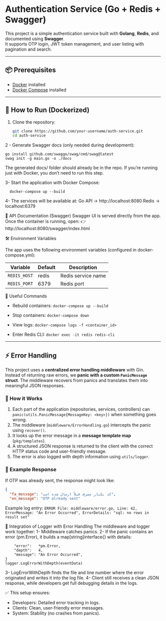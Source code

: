 # Authentication Service (Go + Redis + Swagger)

This project is a simple authentication service built with **Golang**, **Redis**, and documented using **Swagger**.  
It supports OTP login, JWT token management, and user listing with pagination and search.  

---

## 📦 Prerequisites
- [Docker](https://docs.docker.com/get-docker/) installed  
- [Docker Compose](https://docs.docker.com/compose/) installed  

---

## 🚀 How to Run (Dockerized)

1. Clone the repository:
   ```bash
   git clone https://github.com/your-username/auth-service.git
   cd auth-service


2 - Generate Swagger docs (only needed during development):

    go install github.com/swaggo/swag/cmd/swag@latest
    swag init -g main.go -o ./docs


The generated docs/ folder should already be in the repo.
If you’re running just with Docker, you don’t need to run this step.


3- Start the application with Docker Compose:
```
  docker-compose up --build
```

4- The services will be available at:
Go API → http://localhost:8080
Redis → localhost:6379


📖 API Documentation (Swagger)
Swagger UI is served directly from the app.
Once the container is running, open:
👉 http://localhost:8080/swagger/index.html


🛠 Environment Variables

The app uses the following environment variables (configured in docker-compose.yml):

| Variable     | Default | Description        |
| ------------ | ------- | ------------------ |
| `REDIS_HOST` | redis   | Redis service name |
| `REDIS_PORT` | 6379    | Redis port         |


🧹 Useful Commands

- Rebuild containers:
``` docker-compose up --build ```

- Stop containers:
```docker-compose down```

- View logs:
```docker-compose logs -f <container_id>```

- Enter Redis CLI:
```docker exec -it redis redis-cli```











---


## ⚡ Error Handling
This project uses a **centralized error handling middleware** with Gin.  
Instead of returning raw errors, we **panic with a custom `PanicMessage` struct**. The middleware recovers from panics and translates them into meaningful JSON responses.

### 🔹 How it Works

1. Each part of the application (repositories, services, controllers) can `panic(utils.PanicMessage{MessageKey: <key>})` when something goes wrong.
2. The middleware (`middleware/ErrorHandling.go`) intercepts the panic using `recover()`.
3. It looks up the error message in a **message template map** (`pkg/templates`).
4. A structured JSON response is returned to the client with the correct HTTP status code and user-friendly message.
5. The error is also logged with depth information using `utils/logger`.

### 🔹 Example Response
If OTP was already sent, the response might look like:
```json
{
  "fa_message": "کد یکبار مصرف قبلاً ارسال شده است",
  "en_message": "OTP already sent"
```

Example log entry:
``` ERROR File: middleware/error.go, Line: 42, ErrorMessage: "An Error Occurred", ErrorDetails: "sql: no rows in result set" ```


🔗 Integration of Logger with Error Handling
The middleware and logger work together:
1- Middleware catches panics.
2- If the panic contains an error (pm.Error), it builds a map[string]interface{} with details:
``` eventData := map[string]interface{}{
    "error":   *pm.Error,
    "depth":   4,
    "message": "An Error Occurred",
}
logger.LogErrorWithDepth(eventData)
```
3- LogErrorWithDepth finds the file and line number where the error originated and writes it into the log file.
4- Client still receives a clean JSON response, while developers get full debugging details in the logs.

✅ This setup ensures:
- Developers: Detailed error tracking in logs.
- Clients: Clean, user-friendly error messages.
- System: Stability (no crashes from panics).
